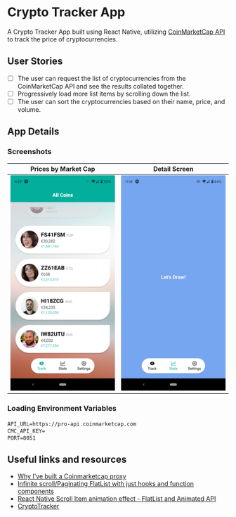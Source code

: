 # Crypto Tracker App

A Crypto Tracker App built using React Native, utilizing [CoinMarketCap API](https://coinmarketcap.com/api/documentation/v1/#tag/exchange) to track the price of cryptocurrencies.
## User Stories

- [ ] The user can request the list of cryptocurrencies from the CoinMarketCap API and see the results collated together.
- [ ] Progressively load more list items by scrolling down the list.
- [ ] The user can sort the cryptocurrencies based on their name, price, and volume.

## App Details

### Screenshots

| Prices by Market Cap  | Detail Screen |
| :-: | :-: |
| ![Prices Screen](./assets/screenshot/prices.png) | ![Detail Screen](./assets/screenshot/detail.png) |

### Loading Environment Variables

```
API_URL=https://pro-api.coinmarketcap.com
CMC_API_KEY=
PORT=8051
```

## Useful links and resources
- [Why I’ve built a Coinmarketcap proxy](https://medium.com/@theBliz/why-ive-built-a-coinmarketcap-proxy-e06c898b5765)
- [Infinite scroll/Paginating FlatList with just hooks and function components](https://medium.com/@srbkrishnan/infinite-scroll-pagination-in-flatlist-with-hooks-and-function-components-c9c08bba23a8)
- [React Native Scroll Item animation effect - FlatList and Animated API](https://www.youtube.com/watch?v=F8x-dyIsrJ8)
- [CryptoTracker](https://github.com/SpiralDevelopment/CryptoTracker)